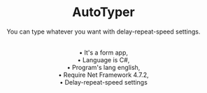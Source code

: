 <div align='center'>

# AutoTyper
You can type whatever you want with delay-repeat-speed settings. <br> <br>


• It's a form app, <br>
• Language is C#, <br>
• Program's lang english, <br>
• Require Net Framework 4.7.2, <br>
• Delay-repeat-speed settings
</div>
